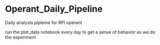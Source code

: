 # Operant_Daily_Pipeline
Daily analysis pipleine for RPI operant

run the plot_data notebook every day to get a sense of behavior as we do the experiment
